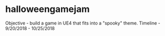 # halloweengamejam

Objective - build a game in UE4 that fits into a "spooky" theme.
Timeline - 9/20/2018 - 10/25/2018
